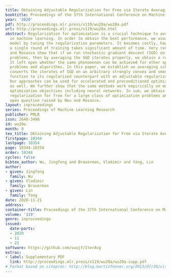 ```yaml
---
title: Obtaining Adjustable Regularization for Free via Iterate Averaging
booktitle: Proceedings of the 37th International Conference on Machine Learning
year: '2020'
pdf: http://proceedings.mlr.press/v119/wu20a/wu20a.pdf
url: http://proceedings.mlr.press/v119/wu20a.html
abstract: Regularization for optimization is a crucial technique to avoid overfitting
  in machine learning. In order to obtain the best performance, we usually train a
  model by tuning the regularization parameters. It becomes costly, however, when
  a single round of training takes significant amount of time. Very recently, Neu
  and Rosasco show that if we run stochastic gradient descent (SGD) on linear regression
  problems, then by averaging the SGD iterates properly, we obtain a regularized solution.
  It left open whether the same phenomenon can be achieved for other optimization
  problems and algorithms. In this paper, we establish an averaging scheme that provably
  converts the iterates of SGD on an arbitrary strongly convex and smooth objective
  function to its regularized counterpart with an adjustable regularization parameter.
  Our approaches can be used for accelerated and preconditioned optimization methods
  as well. We further show that the same methods work empirically on more general
  optimization objectives including neural networks. In sum, we obtain adjustable
  regularization for free for a large class of optimization problems and resolve an
  open question raised by Neu and Rosasco.
layout: inproceedings
series: Proceedings of Machine Learning Research
publisher: PMLR
issn: 2640-3498
id: wu20a
month: 0
tex_title: Obtaining Adjustable Regularization for Free via Iterate Averaging
firstpage: 10344
lastpage: 10354
page: 10344-10354
order: 10344
cycles: false
bibtex_author: Wu, Jingfeng and Braverman, Vladimir and Yang, Lin
author:
- given: Jingfeng
  family: Wu
- given: Vladimir
  family: Braverman
- given: Lin
  family: Yang
date: 2020-11-21
address: 
container-title: Proceedings of the 37th International Conference on Machine Learning
volume: '119'
genre: inproceedings
issued:
  date-parts:
  - 2020
  - 11
  - 21
software: https://github.com/uuujf/IterAvg
extras:
- label: Supplementary PDF
  link: http://proceedings.mlr.press/v119/wu20a/wu20a-supp.pdf
# Format based on citeproc: http://blog.martinfenner.org/2013/07/30/citeproc-yaml-for-bibliographies/
---
```

